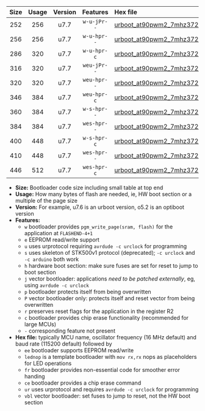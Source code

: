 |Size|Usage|Version|Features|Hex file|
|:-:|:-:|:-:|:-:|:--|
|252|256|u7.7|`w-u-jPr--`|[urboot_at90pwm2_7mhz3728_19200bps_lednop_ur_vbl.hex](https://raw.githubusercontent.com/stefanrueger/urboot.hex/main/mcus/at90pwm2/fcpu_7mhz3728/19200_bps/urboot_at90pwm2_7mhz3728_19200bps_lednop_ur_vbl.hex)|
|256|256|u7.7|`w-u-hpr--`|[urboot_at90pwm2_7mhz3728_19200bps_lednop_fr_ur.hex](https://raw.githubusercontent.com/stefanrueger/urboot.hex/main/mcus/at90pwm2/fcpu_7mhz3728/19200_bps/urboot_at90pwm2_7mhz3728_19200bps_lednop_fr_ur.hex)|
|286|320|u7.7|`w-u-hpr-c`|[urboot_at90pwm2_7mhz3728_19200bps_lednop_fr_ce_ur.hex](https://raw.githubusercontent.com/stefanrueger/urboot.hex/main/mcus/at90pwm2/fcpu_7mhz3728/19200_bps/urboot_at90pwm2_7mhz3728_19200bps_lednop_fr_ce_ur.hex)|
|316|320|u7.7|`weu-jPr--`|[urboot_at90pwm2_7mhz3728_19200bps_ee_lednop_ur_vbl.hex](https://raw.githubusercontent.com/stefanrueger/urboot.hex/main/mcus/at90pwm2/fcpu_7mhz3728/19200_bps/urboot_at90pwm2_7mhz3728_19200bps_ee_lednop_ur_vbl.hex)|
|320|320|u7.7|`weu-hpr--`|[urboot_at90pwm2_7mhz3728_19200bps_ee_lednop_fr_ur.hex](https://raw.githubusercontent.com/stefanrueger/urboot.hex/main/mcus/at90pwm2/fcpu_7mhz3728/19200_bps/urboot_at90pwm2_7mhz3728_19200bps_ee_lednop_fr_ur.hex)|
|346|384|u7.7|`weu-hpr-c`|[urboot_at90pwm2_7mhz3728_19200bps_ee_lednop_fr_ce_ur.hex](https://raw.githubusercontent.com/stefanrueger/urboot.hex/main/mcus/at90pwm2/fcpu_7mhz3728/19200_bps/urboot_at90pwm2_7mhz3728_19200bps_ee_lednop_fr_ce_ur.hex)|
|360|384|u7.7|`w-s-hpr--`|[urboot_at90pwm2_7mhz3728_19200bps_lednop_fr.hex](https://raw.githubusercontent.com/stefanrueger/urboot.hex/main/mcus/at90pwm2/fcpu_7mhz3728/19200_bps/urboot_at90pwm2_7mhz3728_19200bps_lednop_fr.hex)|
|384|384|u7.7|`wes-hpr--`|[urboot_at90pwm2_7mhz3728_19200bps_ee.hex](https://raw.githubusercontent.com/stefanrueger/urboot.hex/main/mcus/at90pwm2/fcpu_7mhz3728/19200_bps/urboot_at90pwm2_7mhz3728_19200bps_ee.hex)|
|400|448|u7.7|`w-s-hpr-c`|[urboot_at90pwm2_7mhz3728_19200bps_lednop_fr_ce.hex](https://raw.githubusercontent.com/stefanrueger/urboot.hex/main/mcus/at90pwm2/fcpu_7mhz3728/19200_bps/urboot_at90pwm2_7mhz3728_19200bps_lednop_fr_ce.hex)|
|410|448|u7.7|`wes-hpr--`|[urboot_at90pwm2_7mhz3728_19200bps_ee_lednop_fr.hex](https://raw.githubusercontent.com/stefanrueger/urboot.hex/main/mcus/at90pwm2/fcpu_7mhz3728/19200_bps/urboot_at90pwm2_7mhz3728_19200bps_ee_lednop_fr.hex)|
|446|512|u7.7|`wes-hpr-c`|[urboot_at90pwm2_7mhz3728_19200bps_ee_lednop_fr_ce.hex](https://raw.githubusercontent.com/stefanrueger/urboot.hex/main/mcus/at90pwm2/fcpu_7mhz3728/19200_bps/urboot_at90pwm2_7mhz3728_19200bps_ee_lednop_fr_ce.hex)|

- **Size:** Bootloader code size including small table at top end
- **Usage:** How many bytes of flash are needed, ie, HW boot section or a multiple of the page size
- **Version:** For example, u7.6 is an urboot version, o5.2 is an optiboot version
- **Features:**
  + `w` bootloader provides `pgm_write_page(sram, flash)` for the application at `FLASHEND-4+1`
  + `e` EEPROM read/write support
  + `u` uses urprotocol requiring `avrdude -c urclock` for programming
  + `s` uses skeleton of STK500v1 protocol (deprecated); `-c urclock` and `-c arduino` both work
  + `h` hardware boot section: make sure fuses are set for reset to jump to boot section
  + `j` vector bootloader: applications *need to be patched externally*, eg, using `avrdude -c urclock`
  + `p` bootloader protects itself from being overwritten
  + `P` vector bootloader only: protects itself and reset vector from being overwritten
  + `r` preserves reset flags for the application in the register R2
  + `c` bootloader provides chip erase functionality (recommended for large MCUs)
  + `-` corresponding feature not present
- **Hex file:** typically MCU name, oscillator frequency (16 MHz default) and baud rate (115200 default) followed by
  + `ee` bootloader supports EEPROM read/write
  + `lednop` is a template bootloader with `mov rx,rx` nops as placeholders for LED operations
  + `fr` bootloader provides non-essential code for smoother error handing
  + `ce` bootloader provides a chip erase command
  + `ur` uses urprotocol and requires `avrdude -c urclock` for programming
  + `vbl` vector bootloader: set fuses to jump to reset, not the HW boot section
